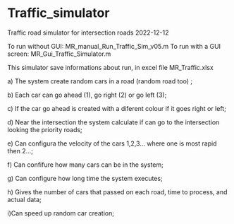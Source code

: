 # Traffic_simulator
Traffic road simulator for intersection roads
2022-12-12

To run without GUI: MR_manual_Run_Traffic_Sim_v05.m
To run with a GUI screen: MR_Gui_Traffic_Simulator.m

This simulator save informations about run, in excel file MR_Traffic.xlsx

a) The system create random cars in a road (random road too) ;

b) Each car can go ahead (1), go right (2) or go left (3);

c) If the car go ahead is created with a diferent colour if it goes right or left;

d) Near the intersection the system calculate if can go to the intersection looking the priority roads;

e) Can configura the velocity of the cars 1,2,3... where one is most rapid then 2...;

f) Can confifure how many cars can be in the system;

g) Can configure how long time the system executes;

h) Gives the number of cars that passed on each road, time to process, and actual data;

i)Can speed up random car creation;

